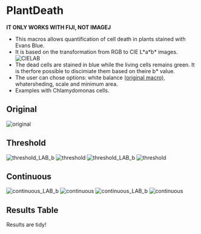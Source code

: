 # PlantDeath
**IT ONLY WORKS WITH FIJI, NOT IMAGEJ**
- This macros allows quantification of cell death in plants stained with Evans Blue.
- It is based on the transformation from RGB to CIE L\*a\*b\* images. 
![CIELAB](https://upload.wikimedia.org/wikipedia/commons/thumb/c/c6/The_principle_of_the_CIELAB_colour_space.svg/269px-The_principle_of_the_CIELAB_colour_space.svg.png)
- The dead cells are stained in blue while the living cells remains green. 
It is therfore possible to discimiate them based on theire b\* value. 
- The user can chose options: white balance ([original macro](https://github.com/pmascalchi/ImageJ_Auto-white-balance-correction)), whatersheding, scale and minimum area. 
- Examples with Chlamydomonas cells. 

## Original
![original](./input/3.jpg)

## Threshold
![threshold_LAB_b](./output/3_thld_wb_LAB_b.jpg)
![threshold](./output/3_thld_wb.jpg)
![threshold_LAB_b](./output/1_thld_wb_LAB_b.jpg)
![threshold](./output/1_thld_wb.jpg)


## Continuous
![continuous_LAB_b](./output/3_conti_wb_LAB_b.jpg)
![continuous](./output/3_conti_wb.jpg)
![continuous_LAB_b](./output/1_conti_wb_LAB_b.jpg)
![continuous](./output/1_conti_wb.jpg)

## Results Table
Results are tidy! 